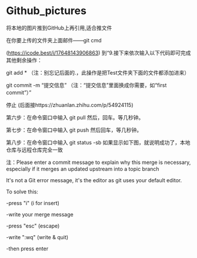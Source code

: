 # Github_pictures

将本地的图片推到GitHub上再引用,适合推文件

在你要上传的文件夹上面邮件——git cmd

(https://icode.best/i/17648143906863)
到“9.接下来依次输入以下代码即可完成其他剩余操作：

git add * （注：别忘记后面的.，此操作是把Test文件夹下面的文件都添加进来）

git commit -m “提交信息” （注：“提交信息”里面换成你需要，如“first commit”）”

停止
(后面接https://zhuanlan.zhihu.com/p/54924115)

第六步：在命令窗口中输入 git pull
然后，回车。等几秒钟。

第七步：在命令窗口中输入 git push
然后回车，等几秒钟。

第八步：在命令窗口中输入 git status -sb
如果显示如下图，就说明成功了，本地仓库与远程仓库完全一致


注：Please enter a commit message to explain why this merge is necessary, especially if it merges an updated upstream into a topic branch

It's not a Git error message, it's the editor as git uses your default editor. 

To solve this:

-press "i" (i for insert)

-write your merge message

-press "esc" (escape)

-write ":wq" (write & quit)

-then press enter

